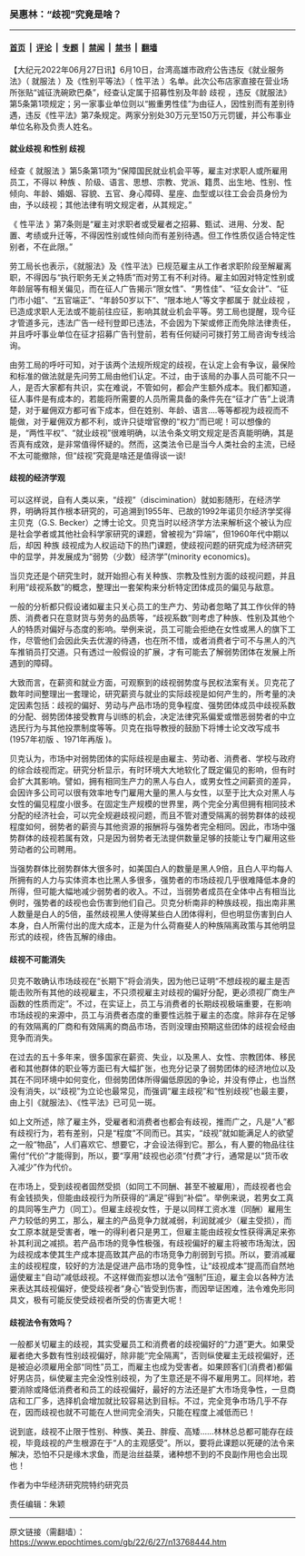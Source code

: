### 吴惠林：“歧视”究竟是啥？

---

#### [首页](../../../..?n13768444) &nbsp;|&nbsp; [评论](../../../../../epoch-comment?n13768444) &nbsp;|&nbsp; [专题](../../../../../epoch-special?n13768444) &nbsp;|&nbsp; [禁闻](../../../../../epoch-news?n13768444) &nbsp;|&nbsp; [禁书](../../../../../books?n13768444) &nbsp;|&nbsp; [翻墙](https://github.com/gfw-breaker/nogfw/blob/master/README.md?n13768444)


<div class="post_content" id="artbody" itemprop="articleBody">
 <!-- article content begin -->
 <p>
  【大纪元2022年06月27日讯】6月10日，台湾高雄市政府公告违反《就业服务法》（
  <ok href="https://www.epochtimes.com/gb/tag/%E5%B0%B1%E6%9C%8D%E6%B3%95.html">
   就服法
  </ok>
  ）及《性别平等法》（
  <ok href="https://www.epochtimes.com/gb/tag/%E6%80%A7%E5%B9%B3%E6%B3%95.html">
   性平法
  </ok>
  ）名单。此次公布店家直接在营业场所张贴“诚征洗碗欧巴桑”，经查认定属于招募性别及年龄
  <ok href="https://www.epochtimes.com/gb/tag/%E6%AD%A7%E8%A7%86.html">
   歧视
  </ok>
  ，违反《就服法》第5条第1项规定；另一家事业单位则以“搬重男性佳”为由征人，因性别而有差别待遇，违反《性平法》第7条规定。两家分别处30万元至150万元罚锾，并公布事业单位名称及负责人姓名。
 </p>
 <h4>
  <ok href="https://www.epochtimes.com/gb/tag/%E5%B0%B1%E4%B8%9A%E6%AD%A7%E8%A7%86.html">
   就业歧视
  </ok>
  和性别
  <ok href="https://www.epochtimes.com/gb/tag/%E6%AD%A7%E8%A7%86.html">
   歧视
  </ok>
 </h4>
 <p>
  经查《
  <ok href="https://www.epochtimes.com/gb/tag/%E5%B0%B1%E6%9C%8D%E6%B3%95.html">
   就服法
  </ok>
  》第5条第1项为“保障国民就业机会平等，雇主对求职人或所雇用员工，不得以
  <ok href="https://www.epochtimes.com/gb/tag/%E7%A7%8D%E6%97%8F.html">
   种族
  </ok>
  、阶级、语言、思想、宗教、党派、籍贯、出生地、性别、性倾向、年龄、婚姻、容貌、五官、身心障碍、星座、血型或以往工会会员身份为由，予以歧视；其他法律有明文规定者，从其规定。”
 </p>
 <p>
  《
  <ok href="https://www.epochtimes.com/gb/tag/%E6%80%A7%E5%B9%B3%E6%B3%95.html">
   性平法
  </ok>
  》第7条则是“雇主对求职者或受雇者之招募、甄试、进用、分发、配置、考绩或升迁等，不得因性别或性倾向而有差别待遇。但工作性质仅适合特定性别者，不在此限。”
 </p>
 <p>
  劳工局长也表示，《就服法》及《性平法》已规范雇主从工作者求职阶段至解雇离职，不得因与“执行职务无关之特质”而对劳工有不利对待。雇主如因对特定性别或年龄层等有相关偏见，而在征人广告揭示“限女性”、“男性佳”、“征女会计”、“征门市小姐”、“五官端正”、“年龄50岁以下”、“限本地人”等文字都属于
  <ok href="https://www.epochtimes.com/gb/tag/%E5%B0%B1%E4%B8%9A%E6%AD%A7%E8%A7%86.html">
   就业歧视
  </ok>
  ，已造成求职人无法或不能前往应征，影响其就业机会平等。劳工局也提醒，现今征才管道多元，违法广告一经刊登即已违法，不会因为下架或修正而免除法律责任，并且呼吁事业单位在征才招募广告刊登前，若有任何疑问可拨打劳工局咨询专线洽询。
 </p>
 <p>
  由劳工局的呼吁可知，对于该两个法规所规定的歧视，在认定上会有争议，最保险和标准的做法就是先问劳工局由他们认定。不过，由于该局的办事人员可能不只一人，是否大家都有共识，实在难说，不管如何，都会产生额外成本。我们都知道，征人事件是有成本的，若能将所需要的人员所需具备的条件先在“征才广告”上说清楚，对于雇佣双方都可省下成本，但在姓别、年龄、语言….等等都视为歧视而不能做，对于雇佣双方都不利，或许只徒增官僚的“权力”而已呢！可以想像的是，“两性平权”、“就业歧视”很难明确，以法令条文明文规定是否真能明确，其是否真有成效，是非常值得怀疑的。然而，这类法令已是当今人类社会的主流，已经不太可能撤除，但“歧视”究竟是啥还是值得谈一谈!
 </p>
 <h4>
  歧视的经济学观
 </h4>
 <p>
  可以这样说，自有人类以来，“歧视”（discimination）就如影随形，在经济学界，明确将其作根本研究的，可追溯到1955年、已故的1992年诺贝尔经济学奖得主贝克（G.S. Becker）之博士论文。贝克当时以经济学方法来解析这个被认为应是社会学者或其他社会科学家研究的课题，曾被视为“异端”，但1960年代中期以后，却因
  <ok href="https://www.epochtimes.com/gb/tag/%E7%A7%8D%E6%97%8F.html">
   种族
  </ok>
  歧视成为人权运动下的热门课题，使歧视问题的研究成为经济研究中的显学，并发展成为“弱势（少数）经济学”(minority economics)。
 </p>
 <p>
  当贝克还是个研究生时，就开始担心有关种族、宗教及性别方面的歧视问题，并且利用“歧视系数”的概念，整理出一套架构来分析特定团体成员的偏见与敌意。
 </p>
 <p>
  一般的分析都只假设诸如雇主只关心员工的生产力、劳动者忽略了其工作伙伴的特质、消费者只在意财货与劳务的品质等，“歧视系数”则考虑了种族、性别及其他个人的特质对偏好与态度的影响。举例来说，员工可能会拒绝在女性或黑人的旗下工作，尽管他们会因此失去优渥的待遇，也在所不惜，或者消费者宁可不与黑人的汽车推销员打交道。只有透过一般假设的扩展，才有可能去了解弱势团体在发展上所遇到的障碍。
 </p>
 <p>
  大致而言，在薪资和就业方面，可观察到的歧视弱势度与民权法案有关。贝克花了数年时间整理出一套理论，研究薪资与就业的实际歧视是如何产生的，所考量的决定因素包括：歧视的偏好、劳动与产品市场的竞争程度、强势团体成员中歧视系数的分配、弱势团体接受教育与训练的机会，决定法律究系偏爱或憎恶弱势者的中立选民行为与其他投票制度等等。贝克在指导教授的鼓励下将博士论文改写成书(1957年初版 、1971年再版 )。
 </p>
 <p>
  贝克认为，市场中对弱势团体的实际歧视是由雇主、劳动者、消费者、学校与政府的综合歧视而定。研究分析显示，有时环境大大地软化了既定偏见的影响，但有时会扩大其影响。譬如，拥有相同生产力的黑人与白人，或男女性之间薪资的差异，会因许多公司可以很有效率地专门雇用大量的黑人与女性，以至于比大众对黑人与女性的偏见程度小很多。在固定生产规模的世界里，两个完全分离但拥有相同技术分配的经济社会，可以完全规避歧视问题，而且不管对遭受隔离的弱势群体的歧视程度如何，弱势者的薪资与其他资源的报酬将与强势者完全相同。因此，市场中强势群体的歧视若属有效，只是因为弱势者无法提供数量足够的技能让专门雇用这些劳动者的公司聘用。
 </p>
 <p>
  当强势群体比弱势群体大很多时，如美国白人的数量是黑人9倍，且白人平均每人所拥有的人力与实体资本也比黑人多很多，强势者的市场歧视几乎很难降低本身的所得，但可能大幅地减少弱势者的收入。不过，当弱势者成员在全体中占有相当比例时，强势者的歧视也会伤害到他们自己。贝克分析南非的种族歧视，指出南非黑人数量是白人的5倍，虽然歧视黑人使得某些白人团体得利，但也明显伤害到白人本身，白人所需付出的庞大成本，正是为什么荷裔斐人的种族隔离政策与其他明显形式的歧视，终告瓦解的缘由。
 </p>
 <h4>
  歧视不可能消失
 </h4>
 <p>
  贝克不敢确认市场歧视在“长期下”将会消失，因为他已证明“不想歧视的雇主是否能击败所有其他的歧视雇主，不只须视雇主对歧视的偏好分配，更必须视厂商生产函数的性质而定”。不过，在实证上，员工与消费者的长期歧视极端重要，在影响市场歧视的来源中，员工与消费者态度的重要性远胜于雇主的态度。除非存在足够的有效隔离的厂商和有效隔离的商品市场，否则没理由预期这些团体的歧视会经由竞争而消失。
 </p>
 <p>
  在过去的五十多年来，很多国家在薪资、失业，以及黑人、女性、宗教团体、移民者和其他群体的职业等方面已有大幅扩张，也充分记录了弱势团体的经济地位以及其在不同环境中如何变化，但弱势团体所得偏低原因的争论，并没有停止，也当然没有消失，以“歧视”为立论也最常见，而强调“雇主歧视”和“性别歧视”也最主要，由上引《就服法》、《性平法》已可见一斑。
 </p>
 <p>
  如上文所述，除了雇主外，受雇者和消费者也都会有歧视，推而广之，凡是“人”都有歧视行为，若有差别，只是“程度”不同而已。其实，“歧视”就如能满足人的欲望之一般“物品”，人们喜欢它、想要它，才会设法得到它。那么，有人要的物品往往需付“代价”才能得到，所以，要“享用”歧视也必须“付费”才行，通常是以“货币收入减少”作为代价。
 </p>
 <p>
  在市场上，受到歧视者固然受损（如同工不同酬、甚至不被雇用），而歧视者也会有金钱损失，但能由歧视行为所获得的“满足”得到“补偿”。举例来说，若男女工真的具同等生产力（同工）。但雇主歧视女性，于是以同样工资水准（同酬）雇用生产力较低的男工，那么，雇主的产品竞争力就减弱，利润就减少（雇主受损），而女工原本就是受害者，唯一的得利者只是男工，但雇主能由歧视女性获得满足来弥补其利润之减损。若产品市场的竞争性极强，有歧视偏好的雇主将被市场淘汰，因为歧视成本使其生产成本提高致其产品的市场竞争力削弱到亏损。所以，要消减雇主的歧视程度，较好的方法是促进产品市场的竞争性，让“歧视成本”提高而自然地逼使雇主“自动”减低歧视。不这样做而妄想以法令“强制”压迫，雇主会以各种方法来表达其歧视偏好，使受歧视者“身心”皆受到伤害，而因举证困难，法令难免形同具文，极有可能反使受歧视者所受的伤害更大呢！
 </p>
 <h4>
  歧视法令有效吗？
 </h4>
 <p>
  一般都关切雇主的歧视，其实受雇员工和消费者的歧视偏好的“力道”更大。如果受雇者绝大多数有性别歧视偏好，除非能“完全隔离”，否则纵使雇主无歧视偏好，还是被迫必须雇用全部“同性”员工，而雇主也成为受害者。如果顾客们(消费者)都偏好男店员，纵使雇主完全没性别歧视，为了生意还是不得不雇用男工。同样地，若要消除或降低消费者和员工的歧视偏好，最好的方法还是扩大市场竞争性，一旦商店和工厂多，选择机会增加就比较容易达到目标。不过，完全竞争市场几乎不存在，因而歧视也就不可能在人世间完全消失，只能在程度上减低而已！
 </p>
 <p>
  说到底，歧视不止限于性别、种族、美丑、胖瘦、高矮……林林总总都可能存在歧视，毕竟歧视的产生根源在于“人的主观感受”。所以，要将此课题以死硬的法令来解决，恐怕不只是缘木求鱼，而是治丝益棻，诸种想不到的不良副作用也会出现也！
 </p>
 <p>
  作者为中华经济研究院特约研究员
 </p>
 <p>
  责任编辑：朱颖
 </p>
 <!-- article content end -->
 <div id="below_article_ad">
 </div>
</div>


---

原文链接（需翻墙）：https://www.epochtimes.com/gb/22/6/27/n13768444.htm